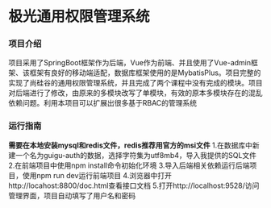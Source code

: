 # 极光通用权限管理系统
### 项目介绍
项目采用了SpringBoot框架作为后端，Vue作为前端、并且使用了Vue-admin框架、该框架有良好的移动端适配，数据库框架使用的是MybatisPlus。项目完整的实现了尚硅谷的通用权限管理系统，并且完成了两个课程中没有完成的模块。项目对后端进行了修改，由原来的多模块改写了单模块，有效的原本多模块存在的混乱依赖问题。利用本项目可以扩展出很多基于RBAC的管理系统

### 运行指南
**需要在本地安装mysql和redis文件，redis推荐用官方的msi文件**
1.在数据库中新建一个名为guigu-auth的数据，选择字符集为utf8mb4，导入我提供的SQL文件
2.在前端项目中使用npm install命令初始化环境
3.导入后端相关依赖运行后端项目，使用npm run dev运行前端项目
4.浏览器中打开http://locahost:8800/doc.html查看接口文档
5.打开http://localhost:9528/访问管理界面，项目自动填写了用户名和密码
